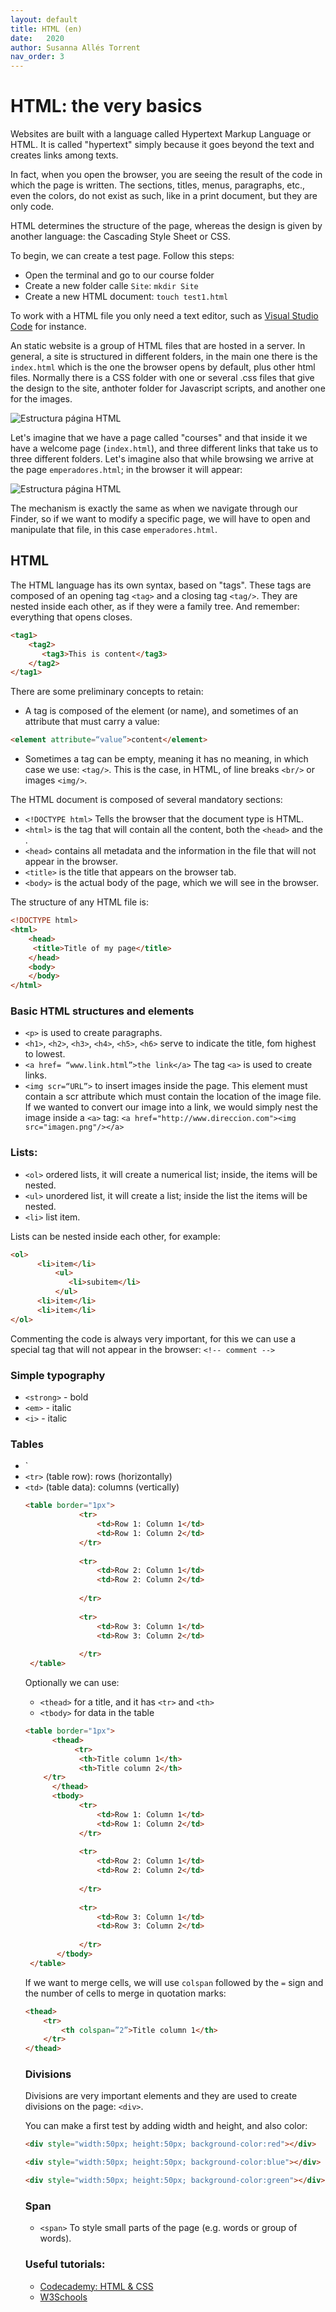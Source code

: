 ```yaml
---
layout: default
title: HTML (en)
date:   2020
author: Susanna Allés Torrent
nav_order: 3
---
```


# HTML: the very basics 

Websites are built with a language called Hypertext Markup Language or HTML. It is called "hypertext" simply because it goes beyond the text and creates links among texts. 

In fact, when you open the browser, you are seeing the result of the code in which the page is written. The sections, titles, menus, paragraphs, etc., even the colors, do not exist as such, like in a print document, but they are only code. 

HTML determines the structure of the page, whereas the design is given by another language: the Cascading Style Sheet or CSS. 

To begin, we can create a test page. Follow this steps: 

-	Open the terminal and go to our course folder
-	Create a new folder calle `Site`: `mkdir Site`
-	Create a new HTML document: `touch test1.html`

To work with a HTML file you only need a text editor, such as [Visual Studio Code](https://code.visualstudio.com/) for instance. 

An static website is a group of HTML files that are hosted in a server. In general, a site is structured in different folders, in the main one there is the `index.html` which is the one the browser opens by default, plus other html files. Normally there is a CSS folder with one or several .css files that give the design to the site, anthoter folder for Javascript scripts, and another one for the images. 

 ![Estructura página HTML](https://github.com/susannalles/susannalles.github.io/blob/master/_teaching/SPA322/img/html1.png)

Let's imagine that we have a page called "courses" and that inside it we have a welcome page (`index.html`), and three different links that take us to three different folders. Let's imagine also that while browsing we arrive at the page `emperadores.html`; in the browser it will appear:  

![Estructura página HTML](https://github.com/susannalles/susannalles.github.io/blob/master/_teaching/SPA322/img/html2.png)
 
The mechanism is exactly the same as when we navigate through our Finder, so if we want to modify a specific page, we will have to open and manipulate that file, in this case `emperadores.html`. 

## HTML

The HTML language has its own syntax, based on "tags". These tags are composed of an opening tag `<tag>` and a closing tag `<tag/>`. They are nested inside each other, as if they were a family tree. And remember: everything that opens closes. 

```html
<tag1>
    <tag2>
       <tag3>This is content</tag3>
    </tag2>
</tag1>
```

There are some preliminary concepts to retain:

-	A tag is composed of the element (or name), and sometimes of an attribute that must carry a value:

```html
<element attribute=“value”>content</element>
```

-	Sometimes a tag can be empty, meaning it has no meaning, in which case we use: `<tag/>`. This is the case, in HTML, of line breaks `<br/>` or images `<img/>`. 

  The HTML document is composed of several mandatory sections: 

- `<!DOCTYPE html>` Tells the browser that the document type is HTML. 
- `<html>` is the tag that will contain all the content, both the `<head>` and the <body>.
- `<head>` contains all metadata and the information in the file that will not appear in the browser.
- `<title>` is the title that appears on the browser tab.
- `<body>` is the actual body of the page, which we will see in the browser.
  
The structure of any HTML file is: 

```html
<!DOCTYPE html>
<html>
    <head>
   	 <title>Title of my page</title>
    </head>
    <body>
    </body>
</html>
```

### Basic HTML structures and elements

- `<p>` is used to create paragraphs.  
- `<h1>`, `<h2>`, `<h3>`, `<h4>`, `<h5>`, `<h6>` serve to indicate the title, fom highest to lowest. 
- `<a href= “www.link.html”>the link</a>` The tag `<a>` is used to create links. 
- `<img scr=“URL”>` to insert images inside the page. This element must contain a scr attribute which must contain the location of the image file. If we wanted to convert our image into a link, we would simply nest the image inside a `<a>` tag:  `<a href="http://www.direccion.com"><img src="imagen.png"/></a>`

### Lists: 
  
- `<ol>` ordered lists, it will create a numerical list; inside, the items will be nested.
- `<ul>` unordered list,  it will create a list; inside the list the items will be nested.
- `<li>` list item. 

Lists can be nested inside each other, for example:

```html
<ol>
      <li>item</li>
          <ul>
             <li>subitem</li>
          </ul>
      <li>item</li>
      <li>item</li>
</ol>
```

Commenting the code is always very important, for this we can use a special tag that will not appear in the browser: `<!-- comment -->` 

### Simple typography
  
- `<strong>` - bold
- `<em>` - italic
- `<i>` - italic


### Tables

- `<table>
- `<tr>` (table row): rows (horizontally)
- `<td>` (table data): columns (vertically)
	
```html
<table border="1px">
        	<tr>
            	<td>Row 1: Column 1</td>
            	<td>Row 1: Column 2</td>	 
        	</tr>
       	 
        	<tr>
            	<td>Row 2: Column 1</td>
            	<td>Row 2: Column 2</td>
           	 
        	</tr>
       	 
        	<tr>
            	<td>Row 3: Column 1</td>
            	<td>Row 3: Column 2</td>
           	 
        	</tr>
 </table>
```

Optionally we can use: 

- `<thead>` for a title, and it has `<tr>` and `<th>`
- `<tbody>` for data in the table

```html
<table border="1px">
      <thead>
           <tr>
			<th>Title column 1</th>
			<th>Title column 2</th>
 	</tr> 
      </thead>
      <tbody>
        	<tr>
            	<td>Row 1: Column 1</td>
            	<td>Row 1: Column 2</td>	 
        	</tr>
       	 
        	<tr>
            	<td>Row 2: Column 1</td>
            	<td>Row 2: Column 2</td>
           	 
        	</tr>
       	 
        	<tr>
            	<td>Row 3: Column 1</td>
            	<td>Row 3: Column 2</td>
           	 
        	</tr>
       </tbody>
 </table>
```

If we want to merge cells, we will use `colspan` followed by the `=` sign and the number of cells to merge in quotation marks:
  
```html
<thead>
	<tr>
		<th colspan=”2”>Title column 1</th>
	</tr> 
</thead>
```

### Divisions 
  
Divisions are very important elements and they are used to create divisions on the page: `<div>`.

You can make a first test by adding width and height, and also color:

```html
<div style="width:50px; height:50px; background-color:red"></div>

<div style="width:50px; height:50px; background-color:blue"></div>

<div style="width:50px; height:50px; background-color:green"></div>
```

### Span
  
- `<span>` To style small parts of the page (e.g. words or group of words). 

### Useful tutorials: 
  
-	[Codecademy: HTML & CSS](https://www.codecademy.com/tracks/web) 
-	[W3Schools](http://www.w3schools.com/html/)



